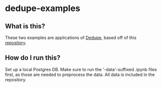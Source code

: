 # dedupe-examples

## What is this?

These two examples are applications of [Dedupe](https://github.com/dedupeio/dedupe), based off of this [repository](https://github.com/dedupeio/dedupe-examples/tree/master/pgsql_big_dedupe_example).

## How do I run this?

Set up a local Postgres DB.
Make sure to run the '-data'-suffixed .ipynb files first, as those are needed to preprocess the data. All data is included in the repository.

